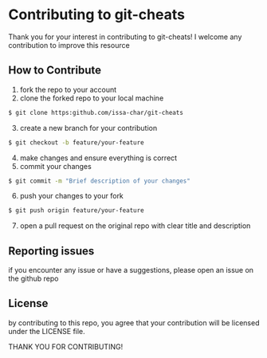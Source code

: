 # Contributing to git-cheats

Thank you for your interest in contributing to git-cheats! I welcome any contribution to improve this resource

## How to Contribute

1. fork the repo to your account
2. clone the forked repo to your local machine
```bash
$ git clone https:github.com/issa-char/git-cheats
```
3. create a new branch for your contribution
```bash
$ git checkout -b feature/your-feature
```
4. make changes and ensure everything is correct
5. commit your changes
```bash
$ git commit -m "Brief description of your changes"
```
6. push your changes to your fork
```bash
$ git push origin feature/your-feature
```
7. open a pull request on the original repo with clear title and description

## Reporting issues
if you encounter any issue or have a suggestions, please open an issue on the github repo

## License
by contributing to this repo, you agree that your contribution will be licensed under the LICENSE file.

THANK YOU FOR CONTRIBUTING!
